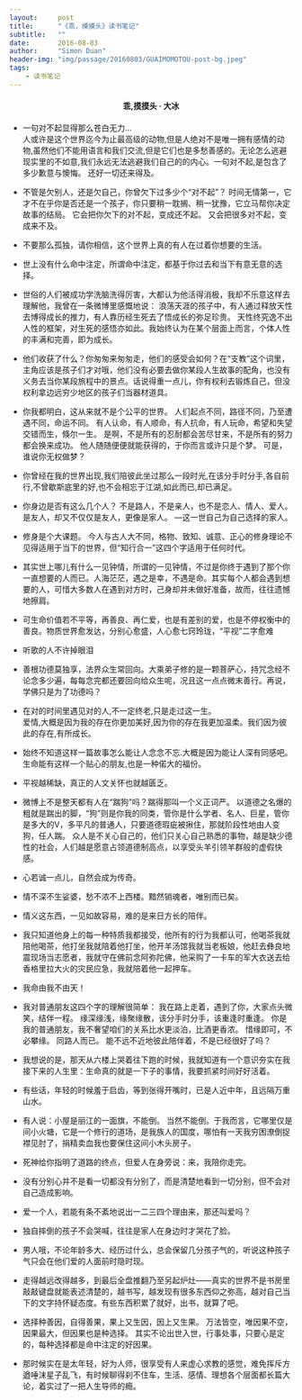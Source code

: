 ```yaml
---
layout:     post
title:      "《乖，摸摸头》读书笔记"
subtitle:   ""
date:       2016-08-03
author:     "Simon Duan"
header-img: "img/passage/20160803/GUAIMOMOTOU-post-bg.jpeg"
tags:
    - 读书笔记
---
```

#### <center>乖,摸摸头  · 大冰</center>

* 一句对不起显得那么苍白无力...    
人或许是这个世界迄今为止最高级的动物,但是人绝对不是唯一拥有感情的动物,虽然他们不能用语言和我们交流,但是它们也是多愁善感的。无论怎么逃避现实里的不如意,我们永远无法逃避我们自己的的内心。一句对不起,是包含了多少歉意与懊悔。
还好一切还来得及。




* 不管是欠别人，还是欠自己，你曾欠下过多少个“对不起”？ 时间无情第一，它才不在乎你是否还是一个孩子，你只要稍一耽搁、稍一犹豫，它立马帮你决定故事的结局。 它会把你欠下的对不起，变成还不起。 又会把很多对不起，变成来不及。


* 不要那么孤独，请你相信，这个世界上真的有人在过着你想要的生活。


* 世上没有什么命中注定，所谓命中注定，都基于你过去和当下有意无意的选择。


* 世俗的人们被成功学洗脑洗得厉害，大都认为他活得消极，我却不乐意这样去理解他，我曾在一条微博里感慨地说： 浪荡天涯的孩子中，有人通过释放天性去博得成长的推力，有人靠历经生死去了悟成长的弥足珍贵。 天性终究逸不出人性的框架，对生死的感悟亦如此。我始终认为在某个层面上而言，个体人性的丰满和完善，即为成长。




* 他们收获了什么？你匆匆来匆匆走，他们的感受会如何？在“支教”这个词里，主角应该是孩子们才对哦，他们没有必要去做你某段人生故事的配角，也没有义务去当你某段旅程中的景点。话说得重一点儿，你有权利去锻炼自己，但没权利拿边远穷少地区的孩子们当器材道具。

* 你我都明白，这从来就不是个公平的世界。 人们起点不同，路径不同，乃至遭遇不同，命运不同。 有人认命，有人顺命，有人抗命，有人玩命，希望和失望交错而生，倏尔一生。 是啊，不是所有的忍耐都会苦尽甘来，不是所有的努力都会换来成功。 他人随随便便就能获得的，于你而言或许只是个梦。 可是，谁说你无权做梦？

*  你曾经在我的世界出现,我们陪彼此坐过那么一段时光,在该分手时分手,各自前行,不曾歇斯底里的好,也不会相忘于江湖,如此而已,却已满足。


*  你身边是否有这么几个人？ 不是路人，不是亲人，也不是恋人、情人、爱人。 是友人，却又不仅仅是友人，更像是家人。 —这一世自己为自己选择的家人。

* 修身是个大课题。 今人与古人大不同，格物、致知、诚意、正心的修身理论不见得适用于当下的世界，但“知行合一”这四个字适用于任何时代。

*  其实世上哪儿有什么一见钟情，所谓的一见钟情，不过是你终于遇到了那个你一直想要的人而已。人海茫茫，遇之是幸，不遇是命。其实每个人都会遇到想要的人，可惜大多数人在遇到对方时，己身却并未做好准备，故而，往往遗憾地擦肩。

*  可生命价值若不平等，再善良、再仁爱，也是有差别的爱，也是不停权衡中的善良。物质世界愈发达，分别心愈盛，人心愈七窍玲珑，“平视”二字愈难

*  听歌的人不许掉眼泪



 * 善根功德莫独享，法界众生常回向。大乘弟子修的是一颗菩萨心，持咒念经不论念多少遍，每每念完都还要回向给众生呢，况且这一点点微末善行。再说，学佛只是为了功德吗？

 * 在对的时间里遇见对的人,不一定终老,只是走过这一生。    
爱情,大概是因为我的存在你更加美好,因为你的存在我更加温柔。我们因为彼此的存在,有所成长。



* 始终不知道这样一篇故事怎么能让人念念不忘.大概是因为能让人深有同感吧。  
生命能有这样一个贴心的朋友,也是一种偌大的福份。  


* 平视越稀缺，真正的人文关怀也就越匮乏。

* 微博上不是整天都有人在“踹狗”吗？踹得那叫一个义正词严。 以道德之名爆的粗就是踹出的脚，“狗”则是你我的同类，管你是什么学者、名人、巨星，管你是多大的V，多平凡的普通人，只要道德瑕疵被揪住，那就阶段性地由人变狗，任人踹。 众人是不关心自己的，他们只关心自己熟悉的事物，越是缺少德性的社会，人们越是愿意占领道德制高点，以享受头羊引领羊群般的虚假快感。

 * 心若诚一点儿，自然会成为传奇。

* 情不深不生娑婆，愁不浓不上西楼。黯然销魂者，唯别而已矣。

* 情义这东西，一见如故容易，难的是来日方长的陪伴。

* 我只知道他身上的每一种特质我都接受，他所有的行为我都认可，他喝茶我就陪他喝茶，他打坐我就陪着他打坐，他开羊汤馆我就当老板娘，他赶去彝良地震现场当志愿者，我就守在佛前念阿弥陀佛，他采购了一卡车的军大衣送去给香格里拉大火的灾民应急，我就陪着他一起押车。

* 我命由我不由天！

* 我对普通朋友这四个字的理解很简单： 我在路上走着，遇到了你，大家点头微笑，结伴一程。 缘深缘浅，缘聚缘散，该分手时分手，该重逢时重逢。 你是我的普通朋友，我不奢望咱们的关系比水更淡泊，比酒更香浓。 惜缘即可，不必攀缘。 同路人而已。 能不远不近地彼此陪伴着，不是已经很好了吗？

* 我想说的是，那天从六楼上哭着往下跑的时候，我就知道有一个意识夯实在我接下来的人生里：生命真的就是一下子的事情，我要抓紧时间好好活着。


* 有些话，年轻的时候羞于启齿，等到张得开嘴时，已是人近中年，且远隔万重山水。

* 有人说：小屋是丽江的一面旗，不能倒。 当然不能倒。于我而言，它哪里仅是间小火塘，它是一个修行的道场，是我族人的国度，哪怕有一天我穷困潦倒捉襟见肘了，捐精卖血我也要保住这间小木头房子。

* 死神给你指明了道路的终点，但爱人在身旁说：来，我陪你走完。

* 没有分别心并不是看一切都没有分别了，而是清楚地看到一切分别，但不会对自己造成影响。

* 爱一个人，若能有条不紊地说出一二三四个理由来，那还叫爱吗？

* 独自摔倒的孩子不会哭喊，往往是家人在身边时才哭花了脸。

* 男人哦，不论年龄多大、经历过什么，总会保留几分孩子气的，听说这种孩子气只会在他们爱的人面前时隐时现。

* 走得越远改得越多，到最后全盘推翻乃至另起炉灶——真实的世界不是书房里敲敲键盘就能表述清楚的，越书写，越发现有很多东西仰之弥高，越对自己当下的文字持怀疑态度。有些东西积累了就好，出书，就算了吧。

* 选择种善因，自得善果，果上又生因，因上又生果。 万法皆空，唯因果不空，因果最大，但因果也是种选择。 其实不论出世入世，行事处事，只要心是定的，每种选择都是命中注定的好因果。

* 那时候实在是太年轻，好为人师，很享受有人来虚心求教的感觉，难免挥斥方遒唾沫星子乱飞，有时候聊得刹不住车，生活、感情、理想各个层面都长篇大论，着实过了一把人生导师的瘾。
